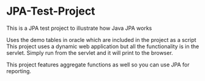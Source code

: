 # JPA-Test-Project
This is a JPA test project to illustrate how Java JPA works

Uses the demo tables in oracle which are included in the project as a script
This project uses a dynamic web application but all the functionality is in the servlet. 
Simply run from the servlet and it will print to the browser.

This project features aggregate functions as well so you can use JPA for reporting.
